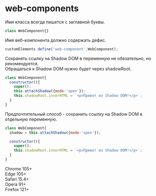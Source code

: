 # web-components

Имя класса всегда пишется с заглавной буквы.
```javascript
class WebComponent{}
```

Имя веб-компонента должно содержать дефис.
```javascript
customElements.define('web-component',WebComponent);
```

Сохранять ссылку на Shadow DOM в переменную не обязательно, но рекомендуется.\
Обращаться к Shadow DOM нужно будет через shadowRoot.
```javascript
class WebComponent{
  constructor(){
    super();
    this.attachShadow({mode:'open'});
    this.shadowRoot.innerHTML = `<p>Привет из Shadow DOM!</p>`;
  }
}
```

Предпочтительный способ - сохранить ссылку на Shadow DOM в отдельную переменную.
```javascript
class WebComponent{
  shadow = this.attachShadow({mode:'open'});

  constructor(){
    super();
    this.shadowRoot.innerHTML = `<p>Привет из Shadow DOM!</p>`;
  }
}
```

Chrome 105+\
Edge 105+\
Safari 15.4+\
Opera 91+\
Firefox 121+